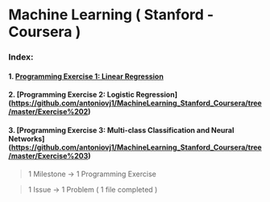 # Machine Learning ( Stanford - Coursera )

### Index:
#### 1. [Programming Exercise 1: Linear Regression](https://github.com/antoniovj1/MachineLearning_Stanford_Coursera/tree/master/Exercise%201)
#### 2. [Programming Exercise 2: Logistic Regression] (https://github.com/antoniovj1/MachineLearning_Stanford_Coursera/tree/master/Exercise%202)
#### 3. [Programming Exercise 3: Multi-class Classification and Neural Networks] (https://github.com/antoniovj1/MachineLearning_Stanford_Coursera/tree/master/Exercise%203)


> 1 Milestone -> 1 Programming Exercise

> 1 Issue -> 1 Problem ( 1 file completed )
